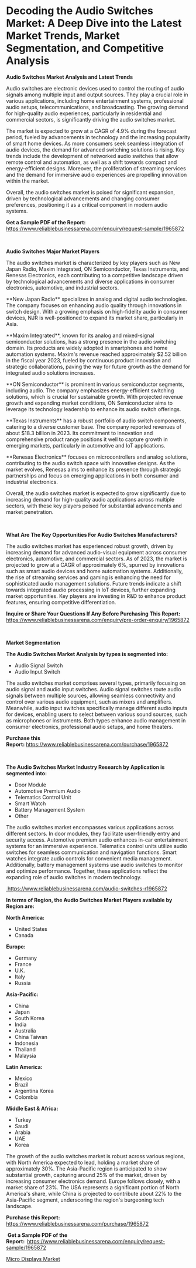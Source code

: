 <p><h1>Decoding the Audio Switches Market: A Deep Dive into the Latest Market Trends, Market Segmentation, and Competitive Analysis</h1></p><p><strong>Audio Switches Market Analysis and Latest Trends</strong></p>
<p><p>Audio switches are electronic devices used to control the routing of audio signals among multiple input and output sources. They play a crucial role in various applications, including home entertainment systems, professional audio setups, telecommunications, and broadcasting. The growing demand for high-quality audio experiences, particularly in residential and commercial sectors, is significantly driving the audio switches market.</p><p>The market is expected to grow at a CAGR of 4.9% during the forecast period, fueled by advancements in technology and the increasing popularity of smart home devices. As more consumers seek seamless integration of audio devices, the demand for advanced switching solutions is rising. Key trends include the development of networked audio switches that allow remote control and automation, as well as a shift towards compact and energy-efficient designs. Moreover, the proliferation of streaming services and the demand for immersive audio experiences are propelling innovation within the market.</p><p>Overall, the audio switches market is poised for significant expansion, driven by technological advancements and changing consumer preferences, positioning it as a critical component in modern audio systems.</p></p>
<p><strong>Get a Sample PDF of the Report:&nbsp;</strong> <a href="https://www.reliablebusinessarena.com/enquiry/request-sample/1965872?utm_campaign=2335&utm_medium=2&utm_source=Github&utm_content=ia&utm_term=10022025&utm_id=audio-switches">https://www.reliablebusinessarena.com/enquiry/request-sample/1965872</a></p>
<p>&nbsp;</p>
<p><strong>Audio Switches Major Market Players</strong></p>
<p><p>The audio switches market is characterized by key players such as New Japan Radio, Maxim Integrated, ON Semiconductor, Texas Instruments, and Renesas Electronics, each contributing to a competitive landscape driven by technological advancements and diverse applications in consumer electronics, automotive, and industrial sectors.</p><p>**New Japan Radio** specializes in analog and digital audio technologies. The company focuses on enhancing audio quality through innovations in switch design. With a growing emphasis on high-fidelity audio in consumer devices, NJR is well-positioned to expand its market share, particularly in Asia.</p><p>**Maxim Integrated**, known for its analog and mixed-signal semiconductor solutions, has a strong presence in the audio switching domain. Its products are widely adopted in smartphones and home automation systems. Maxim's revenue reached approximately $2.52 billion in the fiscal year 2023, fueled by continuous product innovation and strategic collaborations, paving the way for future growth as the demand for integrated audio solutions increases.</p><p>**ON Semiconductor** is prominent in various semiconductor segments, including audio. The company emphasizes energy-efficient switching solutions, which is crucial for sustainable growth. With projected revenue growth and expanding market conditions, ON Semiconductor aims to leverage its technology leadership to enhance its audio switch offerings.</p><p>**Texas Instruments** has a robust portfolio of audio switch components, catering to a diverse customer base. The company reported revenues of about $18.3 billion in 2023. Its commitment to innovation and comprehensive product range positions it well to capture growth in emerging markets, particularly in automotive and IoT applications.</p><p>**Renesas Electronics** focuses on microcontrollers and analog solutions, contributing to the audio switch space with innovative designs. As the market evolves, Renesas aims to enhance its presence through strategic partnerships and focus on emerging applications in both consumer and industrial electronics.</p><p>Overall, the audio switches market is expected to grow significantly due to increasing demand for high-quality audio applications across multiple sectors, with these key players poised for substantial advancements and market penetration.</p></p>
<p>&nbsp;</p>
<p><strong>What Are The Key Opportunities For Audio Switches Manufacturers?</strong></p>
<p><p>The audio switches market has experienced robust growth, driven by increasing demand for advanced audio-visual equipment across consumer electronics, automotive, and commercial sectors. As of 2023, the market is projected to grow at a CAGR of approximately 6%, spurred by innovations such as smart audio devices and home automation systems. Additionally, the rise of streaming services and gaming is enhancing the need for sophisticated audio management solutions. Future trends indicate a shift towards integrated audio processing in IoT devices, further expanding market opportunities. Key players are investing in R&D to enhance product features, ensuring competitive differentiation.</p></p>
<p><strong>Inquire or Share Your Questions If Any Before Purchasing This Report:</strong> <a href="https://www.reliablebusinessarena.com/enquiry/pre-order-enquiry/1965872?utm_campaign=2335&utm_medium=2&utm_source=Github&utm_content=ia&utm_term=10022025&utm_id=audio-switches">https://www.reliablebusinessarena.com/enquiry/pre-order-enquiry/1965872</a></p>
<p>&nbsp;</p>
<p><strong>Market Segmentation</strong></p>
<p><strong>The Audio Switches Market Analysis by types is segmented into:</strong></p>
<p><ul><li>Audio Signal Switch</li><li>Audio Input Switch</li></ul></p>
<p><p>The audio switches market comprises several types, primarily focusing on audio signal and audio input switches. Audio signal switches route audio signals between multiple sources, allowing seamless connectivity and control over various audio equipment, such as mixers and amplifiers. Meanwhile, audio input switches specifically manage different audio inputs for devices, enabling users to select between various sound sources, such as microphones or instruments. Both types enhance audio management in consumer electronics, professional audio setups, and home theaters.</p></p>
<p><strong>Purchase this Report:&nbsp;</strong><a href="https://www.reliablebusinessarena.com/purchase/1965872?utm_campaign=2335&utm_medium=2&utm_source=Github&utm_content=ia&utm_term=10022025&utm_id=audio-switches">https://www.reliablebusinessarena.com/purchase/1965872</a></p>
<p>&nbsp;</p>
<p><strong>The Audio Switches Market Industry Research by Application is segmented into:</strong></p>
<p><ul><li>Door Module</li><li>Automotive Premium Audio</li><li>Telematics Control Unit</li><li>Smart Watch</li><li>Battery Management System</li><li>Other</li></ul></p>
<p><p>The audio switches market encompasses various applications across different sectors. In door modules, they facilitate user-friendly entry and security access. Automotive premium audio enhances in-car entertainment systems for an immersive experience. Telematics control units utilize audio switches for seamless communication and navigation functions. Smart watches integrate audio controls for convenient media management. Additionally, battery management systems use audio switches to monitor and optimize performance. Together, these applications reflect the expanding role of audio switches in modern technology.</p></p>
<p><a href="https://www.reliablebusinessarena.com/audio-switches-r1965872?utm_campaign=2335&utm_medium=2&utm_source=Github&utm_content=ia&utm_term=10022025&utm_id=audio-switches">&nbsp;https://www.reliablebusinessarena.com/audio-switches-r1965872</a></p>
<p><strong>In terms of Region, the Audio Switches Market Players available by Region are:</strong></p>
<p>
    <p> <strong> North America: </strong>
        <ul>
            <li>United States</li>
            <li>Canada</li>
        </ul>
        </p> 
    <p> <strong> Europe: </strong>
        <ul>
            <li>Germany</li>
            <li>France</li>
            <li>U.K.</li>
            <li>Italy</li>
            <li>Russia</li>
        </ul>
        </p> 
    <p> <strong> Asia-Pacific: </strong>
        <ul>
            <li>China</li>
            <li>Japan</li>
            <li>South Korea</li>
            <li>India</li>
            <li>Australia</li>
            <li>China Taiwan</li>
            <li>Indonesia</li>
            <li>Thailand</li>
            <li>Malaysia</li>
        </ul>
        </p> 
    <p> <strong> Latin America: </strong>
        <ul>
            <li>Mexico</li>
            <li>Brazil</li>
            <li>Argentina Korea</li>
            <li>Colombia</li>
        </ul>
        </p> 
    <p> <strong> Middle East & Africa: </strong>
        <ul>
            <li>Turkey</li>
            <li>Saudi</li>
            <li>Arabia</li>
            <li>UAE</li>
            <li>Korea</li>
        </ul>
    </p>
    </p>
<p><p>The growth of the audio switches market is robust across various regions, with North America expected to lead, holding a market share of approximately 30%. The Asia-Pacific region is anticipated to show substantial growth, capturing around 25% of the market, driven by increasing consumer electronics demand. Europe follows closely, with a market share of 23%. The USA represents a significant portion of North America's share, while China is projected to contribute about 22% to the Asia-Pacific segment, underscoring the region's burgeoning tech landscape.</p></p>
<p><strong>Purchase this Report: </strong><a href="https://www.reliablebusinessarena.com/purchase/1965872?utm_campaign=2335&utm_medium=2&utm_source=Github&utm_content=ia&utm_term=10022025&utm_id=audio-switches">https://www.reliablebusinessarena.com/purchase/1965872</a></p>
<p>&nbsp;<strong>Get a Sample PDF of the Report:&nbsp;&nbsp;</strong><a href="https://www.reliablebusinessarena.com/enquiry/request-sample/1965872?utm_campaign=2335&utm_medium=2&utm_source=Github&utm_content=ia&utm_term=10022025&utm_id=audio-switches">https://www.reliablebusinessarena.com/enquiry/request-sample/1965872</a></p>
<p><strong></strong></p>
<p><p><a href="https://github.com/shirleenfraker87/Market-Research-Report-List-1/blob/main/micro-displays-market.md?utm_campaign=2335&utm_medium=2&utm_source=Github&utm_content=ia&utm_term=10022025&utm_id=audio-switches">Micro Displays Market</a></p></p>